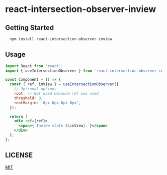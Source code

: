 # react-intersection-observer-inview

## Getting Started

```bash
  npm install react-intersection-observer-inview
```

## Usage

```jsx
import React from 'react';
import { useIntersectionObserver } from 'react-intersection-observer-inview';

const Component = () => {
  const { ref, inView } = useIntersectionObserver({
    // Optional options
    root: // Not used because ref was used
    threshold: 0,
    rootMargin: '0px 0px 0px 0px',
  });

  return (
    <div ref={ref}>
      <span>{`Inview state ${inView}.`}</span>
    </div>
  );
};
```

## LICENSE

[MIT](LICENSE)